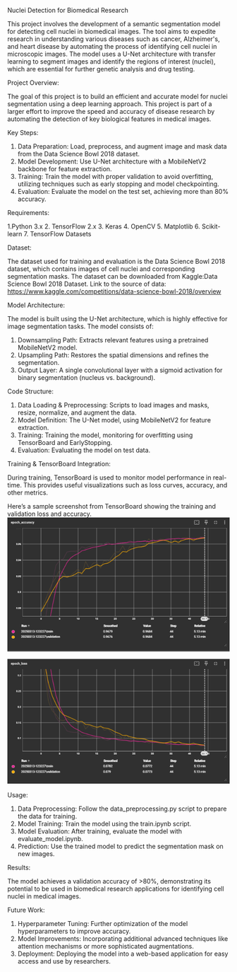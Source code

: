 Nuclei Detection for Biomedical Research

This project involves the development of a semantic segmentation model for detecting cell nuclei in biomedical images. 
The tool aims to expedite research in understanding various diseases such as cancer, Alzheimer's, and heart disease by automating the process of identifying cell nuclei in microscopic images. 
The model uses a U-Net architecture with transfer learning to segment images and identify the regions of interest (nuclei), which are essential for further genetic analysis and drug testing.

Project Overview:

The goal of this project is to build an efficient and accurate model for nuclei segmentation using a deep learning approach. 
This project is part of a larger effort to improve the speed and accuracy of disease research by automating the detection of key biological features in medical images.

Key Steps:
1. Data Preparation: Load, preprocess, and augment image and mask data from the Data Science Bowl 2018 dataset.
2. Model Development: Use U-Net architecture with a MobileNetV2 backbone for feature extraction.
3. Training: Train the model with proper validation to avoid overfitting, utilizing techniques such as early stopping and model checkpointing.
4. Evaluation: Evaluate the model on the test set, achieving more than 80% accuracy.

Requirements:

1.Python 3.x
2. TensorFlow 2.x
3. Keras
4. OpenCV
5. Matplotlib
6. Scikit-learn
7. TensorFlow Datasets

Dataset:

The dataset used for training and evaluation is the Data Science Bowl 2018 dataset, which contains images of cell nuclei and corresponding segmentation masks. 
The dataset can be downloaded from Kaggle:Data Science Bowl 2018 Dataset.
Link to the source of data: https://www.kaggle.com/competitions/data-science-bowl-2018/overview

Model Architecture:

The model is built using the U-Net architecture, which is highly effective for image segmentation tasks. The model consists of:
1. Downsampling Path: Extracts relevant features using a pretrained MobileNetV2 model.
2. Upsampling Path: Restores the spatial dimensions and refines the segmentation.
3. Output Layer: A single convolutional layer with a sigmoid activation for binary segmentation (nucleus vs. background).
   
Code Structure:

1. Data Loading & Preprocessing: Scripts to load images and masks, resize, normalize, and augment the data.
2. Model Definition: The U-Net model, using MobileNetV2 for feature extraction.
3. Training: Training the model, monitoring for overfitting using TensorBoard and EarlyStopping.
4. Evaluation: Evaluating the model on test data.
   
Training & TensorBoard Integration:

During training, TensorBoard is used to monitor model performance in real-time. This provides useful visualizations such as loss curves, accuracy, and other metrics.

Here’s a sample screenshot from TensorBoard showing the training and validation loss and accuracy.
![alt text](<Image/epoch accuracy.png>)

![alt text](<Image/epocj loss.png>)

Usage:

1. Data Preprocessing: Follow the data_preprocessing.py script to prepare the data for training.
2. Model Training: Train the model using the train.ipynb script.
3. Model Evaluation: After training, evaluate the model with evaluate_model.ipynb.
4. Prediction: Use the trained model to predict the segmentation mask on new images.

Results:

The model achieves a validation accuracy of >80%, demonstrating its potential to be used in biomedical research applications for identifying cell nuclei in medical images.

Future Work:

1. Hyperparameter Tuning: Further optimization of the model hyperparameters to improve accuracy.
2. Model Improvements: Incorporating additional advanced techniques like attention mechanisms or more sophisticated augmentations.
3. Deployment: Deploying the model into a web-based application for easy access and use by researchers.
